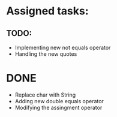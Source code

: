 # Assigned tasks:
## TODO:
- Implementing new not equals operator
- Handling the new quotes

# DONE
- Replace char with String
- Adding new double equals operator
- Modifying the assingment operator